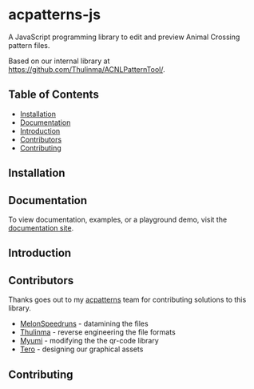 # acpatterns-js

A JavaScript programming library to edit and preview Animal Crossing pattern files.

Based on our internal library at https://github.com/Thulinma/ACNLPatternTool/.


## Table of Contents

- [Installation](#installation)
- [Documentation](#documentation)
- [Introduction](#introduction)
- [Contributors](#contributors)
- [Contributing](#contributing)


## Installation




## Documentation

To view documentation, examples, or a playground demo, visit the [documentation site](https://damsenviet.github.io/acpatterns-js/https://damsenviet.github.io/acpatterns-js/).


## Introduction




## Contributors

Thanks goes out to my [acpatterns](https://acpatterns.com/) team for contributing solutions to this library.

- [MelonSpeedruns](https://twitter.com/MelonSpeedruns) - datamining the files
- [Thulinma](https://github.com/Thulinma) - reverse engineering the file formats
- [Myumi](https://github.com/myumi) - modifying the the qr-code library
- [Tero](https://tero.space/) - designing our graphical assets


## Contributing


